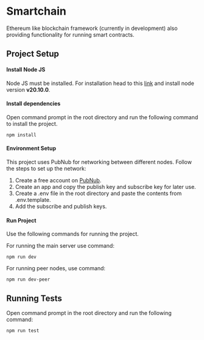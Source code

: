# Smartchain

Ethereum like blockchain framework (currently in development) also providing functionality for running smart contracts.

## Project Setup

#### Install Node JS

Node JS must be installed. For installation head to this [link](https://nodejs.org/en/download/) and install node version **v20.10.0**.

#### Install dependencies

Open command prompt in the root directory and run the following command to install the project.

```
npm install
```

#### Environment Setup

This project uses PubNub for networking between different nodes. Follow the steps to set up the network:

1. Create a free account on [PubNub](https://admin.pubnub.com/#/login).
2. Create an app and copy the publish key and subscribe key for later use.
3. Create a .env file in the root directory and paste the contents from .env.template.
4. Add the subscribe and publish keys.

#### Run Project

Use the following commands for running the project.

For running the main server use command:

```
npm run dev
```

For running peer nodes, use command:

```
npm run dev-peer
```

## Running Tests

Open command prompt in the root directory and run the following command:

```
npm run test
```
